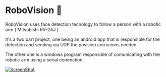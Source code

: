 # RoboVision 🤖
RoboVision uses face detection tecnology to follow a person with a robotic arm ( Mitsubishi RV-2AJ )

It's a two part project, one being an android app that is responsible for the detection and sending via UDP the posision correcions needed.

The other one is a windows program responsible of comunicating with the robotic arm using a serial conenction.

[![ScreenShot](http://img.youtube.com/vi/C42UxoMarjs/hqdefault.jpg)](https://youtu.be/C42UxoMarjs)